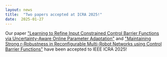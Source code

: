 ```yaml
---
layout: news
title:  "Two papers accepted at ICRA 2025!"
date:  2025-01-27
---
```


Our paper ["Learning to Refine Input Constrained Control Barrier Functions via Uncertainty-Aware Online Parameter Adaptation"](/papers/2025-online-adaptive-iccbf.md) and ["Maintaining Strong r-Robustness in Reconfigurable Multi-Robot Networks using Control Barrier Functions"](/papers/2025-strong_r_icra.md) have been accepted to IEEE ICRA 2025! 
